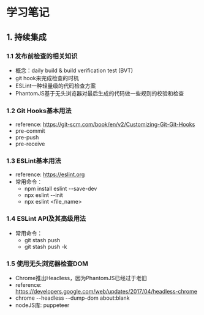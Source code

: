 # 学习笔记

## 1. 持续集成
  ### 1.1 发布前检查的相关知识
   - 概念：daily build & build verification test (BVT)
   - git hook来完成检查的时机
   - ESLint一种轻量级的代码检查方案
   - PhantomJS基于无头浏览器对最后生成的代码做一些规则的校验和检查
  ### 1.2 Git Hooks基本用法
   - reference: https://git-scm.com/book/en/v2/Customizing-Git-Git-Hooks
   - pre-commit
   - pre-push
   - pre-receive
  ### 1.3 ESLint基本用法
   - reference: https://eslint.org
   - 常用命令：
      - npm install eslint --save-dev
      - npx eslint --init
      - npx eslint <file_name>
  ### 1.4 ESLint API及其高级用法
   - 常用命令：
      - git stash push
      - git stash push -k
  ### 1.5 使用无头浏览器检查DOM
   - Chrome推出Headless，因为PhantomJS已经过于老旧
   - reference: https://developers.google.com/web/updates/2017/04/headless-chrome
   - chrome --headless --dump-dom about:blank
   - nodeJS库: puppeteer